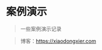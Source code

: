 <!--
 * @Date: 2020-05-28 11:59:47
 * @Author: WangYongJie
 * @e-mail: admin@xiaodongxier.com
 * @LastEditTime: 2020-05-28 15:11:22
--> 
# 案例演示

> 一些案例演示记录

> 博客：[<https://xiaodongxier.com>](https://.xiaodongxier.com)
